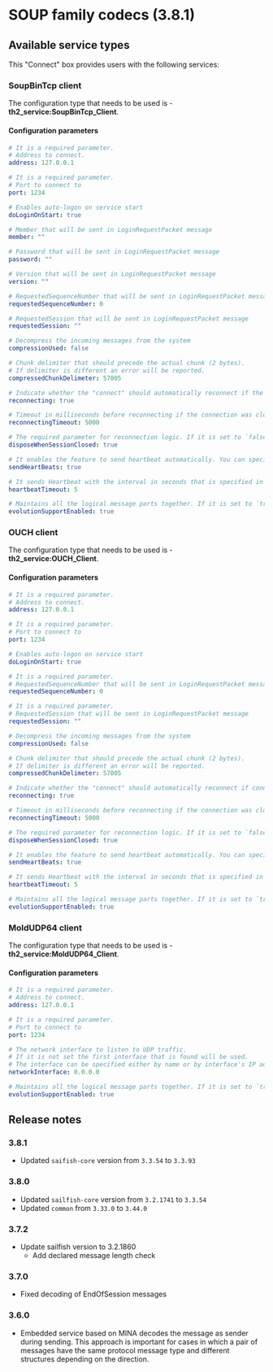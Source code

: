 # SOUP family codecs (3.8.1)

## Available service types

This "Connect" box provides users with the following services:

### SoupBinTcp client
The configuration type that needs to be used is - **th2_service:SoupBinTcp_Client**.

#### Configuration parameters

```yaml
# It is a required parameter.
# Address to connect.
address: 127.0.0.1

# It is a required parameter.
# Port to connect to
port: 1234

# Enables auto-logon on service start
doLoginOnStart: true

# Member that will be sent in LoginRequestPacket message
member: ""

# Password that will be sent in LoginRequestPacket message
password: ""

# Version that will be sent in LoginRequestPacket message
version: ""

# RequestedSequenceNumber that will be sent in LoginRequestPacket message
requestedSequenceNumber: 0

# RequestedSession that will be sent in LoginRequestPacket message
requestedSession: ""

# Decompress the incoming messages from the system
compressionUsed: false

# Chunk delimiter that should precede the actual chunk (2 bytes).
# If delimiter is different an error will be reported.
compressedChunkDelimeter: 57005

# Indicate whether the "connect" should automatically reconnect if the connection was closed by the opposite side.
reconnecting: true

# Timeout in milliseconds before reconnecting if the connection was closed by the opposite side.
reconnectingTimeout: 5000

# The required parameter for reconnection logic. If it is set to `false` the reconnection won't be performed
disposeWhenSessionClosed: true

# It enables the feature to send heartbeat automatically. You can specify a time interval in 'heartbeatTimeout' option.
sendHeartBeats: true

# It sends Heartbeat with the interval in seconds that is specified in this field (if no other messages are sent during that time). This feature may be enabled by setting 'sendHeartBeats' option to `true`
heartbeatTimeout: 5

# Maintains all the logical message parts together. If it is set to `true` they won't be split into different batches
evolutionSupportEnabled: true
```

### OUCH client
The configuration type that needs to be used is - **th2_service:OUCH_Client**.

#### Configuration parameters

```yaml
# It is a required parameter.
# Address to connect.
address: 127.0.0.1

# It is a required parameter.
# Port to connect to
port: 1234

# Enables auto-logon on service start
doLoginOnStart: true

# It is a required parameter.
# RequestedSequenceNumber that will be sent in LoginRequestPacket message
requestedSequenceNumber: 0

# It is a required parameter.
# RequestedSession that will be sent in LoginRequestPacket message
requestedSession: ""

# Decompress the incoming messages from the system
compressionUsed: false

# Chunk delimiter that should precede the actual chunk (2 bytes).
# If delimiter is different an error will be reported.
compressedChunkDelimeter: 57005

# Indicate whether the "connect" should automatically reconnect if connection was closed by the opposite side.
reconnecting: true

# Timeout in milliseconds before reconnecting if the connection was closed by the opposite side.
reconnectingTimeout: 5000

# The required parameter for reconnection logic. If it is set to `false` the reconnection won't be performed
disposeWhenSessionClosed: true

# It enables the feature to send heartbeat automatically. You can specify a time interval in 'heartbeatTimeout' option.
sendHeartBeats: true

# It sends Heartbeat with the interval in seconds that is specified in this field (if no other messages are sent during that time). This feature may be enabled by setting 'sendHeartBeats' option to `true`
heartbeatTimeout: 5

# Maintains all the logical message parts together. If it is set to `true` they won't be split into different batches
evolutionSupportEnabled: true
```

### MoldUDP64 client
The configuration type that needs to be used is - **th2_service:MoldUDP64_Client**.

#### Configuration parameters
```yaml
# It is a required parameter.
# Address to connect.
address: 127.0.0.1

# It is a required parameter.
# Port to connect to
port: 1234

# The network interface to listen to UDP traffic.
# If it is not set the first interface that is found will be used.
# The interface can be specified either by name or by interface's IP address.
networkInterface: 0.0.0.0

# Maintains all the logical message parts together. If it is set to `true`, they won't be split into different batches
evolutionSupportEnabled: true
```

## Release notes

### 3.8.1
+ Updated `saifish-core` version from `3.3.54` to `3.3.93`

### 3.8.0

+ Updated `sailfish-core` version from `3.2.1741` to `3.3.54`
+ Updated `common` from `3.33.0` to `3.44.0`


### 3.7.2

+ Update sailfish version to 3.2.1860
  + Add declared message length check

### 3.7.0
+ Fixed decoding of EndOfSession messages

### 3.6.0

+ Embedded service based on MINA decodes the message as sender during sending.
  This approach is important for cases in which a pair of messages have the same protocol message type and different structures depending on the direction.